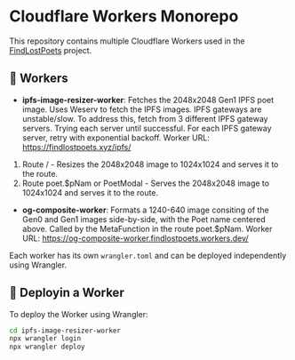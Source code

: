 # Cloudflare Workers Monorepo

This repository contains multiple Cloudflare Workers used in the [FindLostPoets](https://findlostpoets.xyz) project.

## 🧱 Workers

- **ipfs-image-resizer-worker**: 
Fetches the 2048x2048 Gen1 IPFS poet image. Uses Weserv to fetch the IPFS images. IPFS gateways are unstable/slow. To address this, fetch from 3 different IPFS gateway servers. Trying each server until successful. For each IPFS gateway server, retry with exponential backoff.
Worker URL: https://findlostpoets.xyz/ipfs/
1. Route / - Resizes the 2048x2048 image to 1024x1024 and serves it to the route.
2. Route poet.$pNam or PoetModal - Serves the 2048x2048 image to 1024x1024 and serves it to the route. 
- **og-composite-worker**: Formats a 1240-640 image consiting of the Gen0 and Gen1 images side-by-side, with the Poet name centered above. Called by the MetaFunction in the route poet.$pNam. 
Worker URL: https://og-composite-worker.findlostpoets.workers.dev/

Each worker has its own `wrangler.toml` and can be deployed independently using Wrangler.


## 🚀 Deployin a Worker

To deploy the Worker using Wrangler:

```bash
cd ipfs-image-resizer-worker
npx wrangler login
npx wrangler deploy
